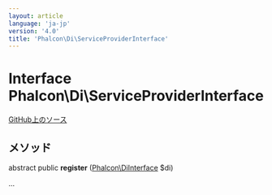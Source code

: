 ```yaml
---
layout: article
language: 'ja-jp'
version: '4.0'
title: 'Phalcon\Di\ServiceProviderInterface'
---
```

# Interface **Phalcon\Di\ServiceProviderInterface**

<a href="https://github.com/phalcon/cphalcon/tree/v4.0.0/phalcon/di/serviceproviderinterface.zep" class="btn btn-default btn-sm">GitHub上のソース</a>

## メソッド

abstract public **register** ([Phalcon\DiInterface](api/Phalcon_DiInterface) $di)

...